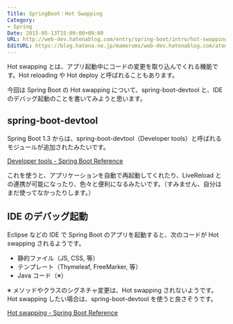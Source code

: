 ```yaml
---
Title: SpringBoot：Hot Swapping
Category:
- Spring
Date: 2015-05-13T15:09:00+09:00
URL: http://web-dev.hatenablog.com/entry/spring-boot/intro/hot-swapping
EditURL: https://blog.hatena.ne.jp/mamorums/web-dev.hatenablog.com/atom/entry/10328749687179613077
---
```


Hot swapping とは、アプリ起動中にコードの変更を取り込んでくれる機能です。Hot reloading や Hot deploy と呼ばれることもあります。

今回は Spring Boot の Hot swapping について、spring-boot-devtool と、IDE のデバッグ起動のことを書いてみようと思います。


## spring-boot-devtool
Spring Boot 1.3 からは、spring-boot-devtool（Developer tools）と呼ばれるモジュールが追加されたみたいです。

[Developer tools - Spring Boot Reference](http://docs.spring.io/spring-boot/docs/current/reference/htmlsingle/#using-boot-devtools)

これを使うと、アプリケーションを自動で再起動してくれたり、LiveReload との連携が可能になったり、色々と便利になるみたいです。（すみません、自分はまだ使ってなかったりします。）


## IDE のデバッグ起動
Eclipse などの IDE で Spring Boot のアプリを起動すると、次のコードが Hot swapping されるようです。

- 静的ファイル（JS, CSS, 等）
- テンプレート（Thymeleaf, FreeMarker, 等）
- Java コード（※）

※ メソッドやクラスのシグネチャ変更は、Hot swapping されないようです。Hot swapping したい場合は、spring-boot-devtool を使うと良さそうです。

[Hot swapping - Spring Boot Reference](http://docs.spring.io/spring-boot/docs/current/reference/htmlsingle/#howto-hotswapping)
